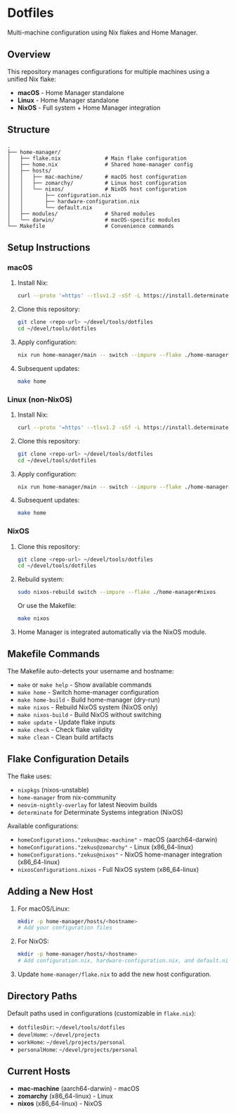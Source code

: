 # Dotfiles

Multi-machine configuration using Nix flakes and Home Manager.

## Overview

This repository manages configurations for multiple machines using a unified Nix flake:

- **macOS** - Home Manager standalone
- **Linux** - Home Manager standalone  
- **NixOS** - Full system + Home Manager integration

## Structure

```
.
├── home-manager/
│   ├── flake.nix              # Main flake configuration
│   ├── home.nix               # Shared home-manager config
│   ├── hosts/
│   │   ├── mac-machine/       # macOS host configuration
│   │   ├── zomarchy/          # Linux host configuration
│   │   └── nixos/             # NixOS host configuration
│   │       ├── configuration.nix
│   │       ├── hardware-configuration.nix
│   │       └── default.nix
│   ├── modules/               # Shared modules
│   └── darwin/                # macOS-specific modules
└── Makefile                   # Convenience commands
```

## Setup Instructions

### macOS

1. Install Nix:
   ```bash
   curl --proto '=https' --tlsv1.2 -sSf -L https://install.determinate.systems/nix | sh -s -- install
   ```

2. Clone this repository:
   ```bash
   git clone <repo-url> ~/devel/tools/dotfiles
   cd ~/devel/tools/dotfiles
   ```

3. Apply configuration:
   ```bash
   nix run home-manager/main -- switch --impure --flake ./home-manager#zekus@mac-machine
   ```

4. Subsequent updates:
   ```bash
   make home
   ```

### Linux (non-NixOS)

1. Install Nix:
   ```bash
   curl --proto '=https' --tlsv1.2 -sSf -L https://install.determinate.systems/nix | sh -s -- install
   ```

2. Clone this repository:
   ```bash
   git clone <repo-url> ~/devel/tools/dotfiles
   cd ~/devel/tools/dotfiles
   ```

3. Apply configuration:
   ```bash
   nix run home-manager/main -- switch --impure --flake ./home-manager#zekus@zomarchy
   ```

4. Subsequent updates:
   ```bash
   make home
   ```

### NixOS

1. Clone this repository:
   ```bash
   git clone <repo-url> ~/devel/tools/dotfiles
   cd ~/devel/tools/dotfiles
   ```

2. Rebuild system:
   ```bash
   sudo nixos-rebuild switch --impure --flake ./home-manager#nixos
   ```
   
   Or use the Makefile:
   ```bash
   make nixos
   ```

3. Home Manager is integrated automatically via the NixOS module.

## Makefile Commands

The Makefile auto-detects your username and hostname:

- `make` or `make help` - Show available commands
- `make home` - Switch home-manager configuration
- `make home-build` - Build home-manager (dry-run)
- `make nixos` - Rebuild NixOS system (NixOS only)
- `make nixos-build` - Build NixOS without switching
- `make update` - Update flake inputs
- `make check` - Check flake validity
- `make clean` - Clean build artifacts

## Flake Configuration Details

The flake uses:
- `nixpkgs` (nixos-unstable)
- `home-manager` from nix-community
- `neovim-nightly-overlay` for latest Neovim builds
- `determinate` for Determinate Systems integration (NixOS)

Available configurations:
- `homeConfigurations."zekus@mac-machine"` - macOS (aarch64-darwin)
- `homeConfigurations."zekus@zomarchy"` - Linux (x86_64-linux)
- `homeConfigurations."zekus@nixos"` - NixOS home-manager integration (x86_64-linux)
- `nixosConfigurations.nixos` - Full NixOS system (x86_64-linux)

## Adding a New Host

1. For macOS/Linux:
   ```bash
   mkdir -p home-manager/hosts/<hostname>
   # Add your configuration files
   ```

2. For NixOS:
   ```bash
   mkdir -p home-manager/hosts/<hostname>
   # Add configuration.nix, hardware-configuration.nix, and default.nix
   ```

3. Update `home-manager/flake.nix` to add the new host configuration.

## Directory Paths

Default paths used in configurations (customizable in `flake.nix`):

- `dotfilesDir`: `~/devel/tools/dotfiles`
- `develHome`: `~/devel/projects`
- `workHome`: `~/devel/projects/personal`
- `personalHome`: `~/devel/projects/personal`

## Current Hosts

- **mac-machine** (aarch64-darwin) - macOS
- **zomarchy** (x86_64-linux) - Linux
- **nixos** (x86_64-linux) - NixOS
